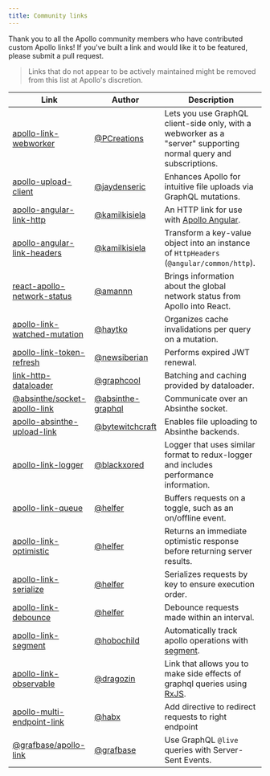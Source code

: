 ```yaml
---
title: Community links
---
```


Thank you to all the Apollo community members who have contributed custom Apollo links! If you've built a link and would like it to be featured, please submit a pull request.

> Links that do not appear to be actively maintained might be removed from this list at Apollo's discretion.

| Link | Author | Description |
|------|--------|-------------|
| [apollo-link-webworker](https://github.com/PCreations/apollo-link-webworker) | [@PCreations](https://github.com/PCreations) | Lets you use GraphQL client-side only, with a webworker as a "server" supporting normal query and subscriptions. |
| [apollo-upload-client](https://github.com/jaydenseric/apollo-upload-client) | [@jaydenseric](https://github.com/jaydenseric) | Enhances Apollo for intuitive file uploads via GraphQL mutations. |
| [apollo-angular-link-http](https://www.npmjs.com/package/apollo-angular-link-http) | [@kamilkisiela](https://github.com/kamilkisiela) | An HTTP link for use with [Apollo Angular](https://apollo-angular.com/). |
| [apollo-angular-link-headers](https://www.npmjs.com/package/apollo-angular-link-headers) | [@kamilkisiela](https://github.com/kamilkisiela) | Transform a key-value object into an instance of `HttpHeaders` (`@angular/common/http`). |
| [react-apollo-network-status](https://github.com/molindo/react-apollo-network-status) | [@amannn](https://github.com/amannn) | Brings information about the global network status from Apollo into React. |
| [apollo-link-watched-mutation](https://github.com/haytko/apollo-link-watched-mutation) | [@haytko](https://github.com/haytko) | Organizes cache invalidations per query on a mutation. |
| [apollo-link-token-refresh](https://github.com/newsiberian/apollo-link-token-refresh) | [@newsiberian](https://github.com/newsiberian) | Performs expired JWT renewal. |
| [link-http-dataloader](https://github.com/graphcool/http-link-dataloader) | [@graphcool](https://github.com/graphcool) | Batching and caching provided by dataloader. |
| [@absinthe/socket-apollo-link](https://github.com/absinthe-graphql/absinthe-socket/tree/master/packages/socket-apollo-link) | [@absinthe-graphql](https://github.com/absinthe-graphql) | Communicate over an Absinthe socket. |
| [apollo-absinthe-upload-link](https://github.com/bytewitchcraft/apollo-absinthe-upload-link) | [@bytewitchcraft](https://github.com/bytewitchcraft) | Enables file uploading to Absinthe backends. |
| [apollo-link-logger](https://github.com/blackxored/apollo-link-logger) | [@blackxored](https://github.com/blackxored) | Logger that uses similar format to redux-logger and includes performance information. |
| [apollo-link-queue](https://github.com/helfer/apollo-link-queue) | [@helfer](https://github.com/helfer) | Buffers requests on a toggle, such as an on/offline event. |
| [apollo-link-optimistic](https://github.com/helfer/apollo-link-optimistic) | [@helfer](https://github.com/helfer) | Returns an immediate optimistic response before returning server results. |
| [apollo-link-serialize](https://github.com/helfer/apollo-link-serialize) | [@helfer](https://github.com/helfer) | Serializes requests by key to ensure execution order. |
| [apollo-link-debounce](https://github.com/helfer/apollo-link-debounce) | [@helfer](https://github.com/helfer) | Debounce requests made within an interval. |
| [apollo-link-segment](https://github.com/hobochild/apollo-link-segment) | [@hobochild](https://github.com/hobochild) | Automatically track apollo operations with [segment](https://segment.com/). |
| [apollo-link-observable](https://github.com/dragozin/apollo-link-observable) | [@dragozin](https://github.com/dragozin) | Link that allows you to make side effects of graphql queries using [RxJS](http://github.com/ReactiveX/RxJS). |
| [apollo-multi-endpoint-link](https://github.com/habx/apollo-multi-endpoint-link) | [@habx](https://github.com/habx) | Add directive to redirect requests to right endpoint |
| [@grafbase/apollo-link](https://github.com/grafbase/playground/tree/main/packages/grafbase-apollo-link) | [@grafbase](https://github.com/grafbase) | Use GraphQL `@live` queries with Server-Sent Events.
